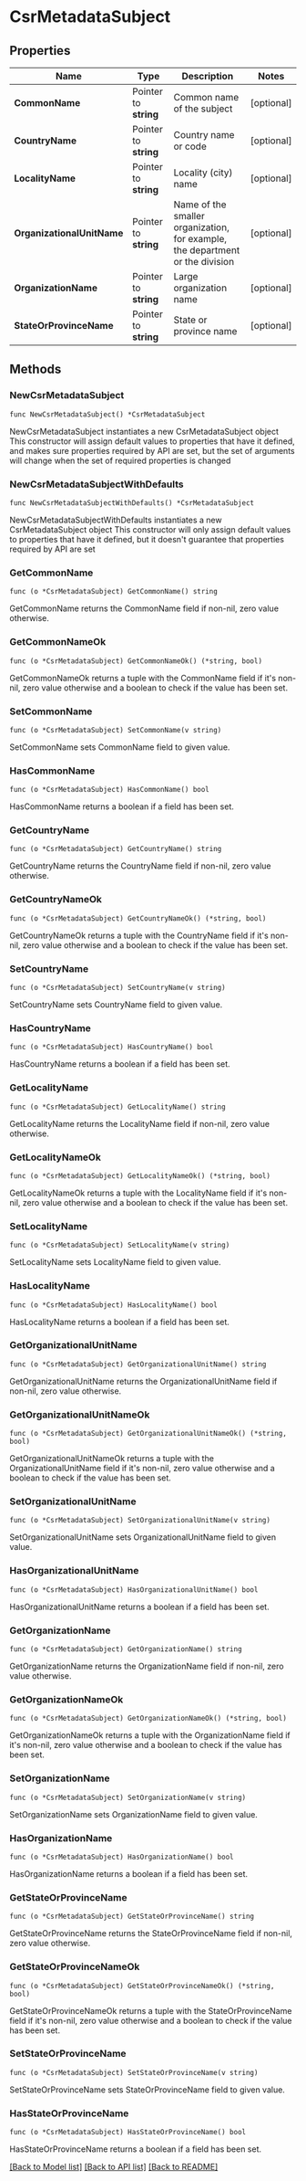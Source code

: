# CsrMetadataSubject

## Properties

Name | Type | Description | Notes
------------ | ------------- | ------------- | -------------
**CommonName** | Pointer to **string** | Common name of the subject | [optional] 
**CountryName** | Pointer to **string** | Country name or code | [optional] 
**LocalityName** | Pointer to **string** | Locality (city) name | [optional] 
**OrganizationalUnitName** | Pointer to **string** | Name of the smaller organization, for example, the department or the division | [optional] 
**OrganizationName** | Pointer to **string** | Large organization name | [optional] 
**StateOrProvinceName** | Pointer to **string** | State or province name | [optional] 

## Methods

### NewCsrMetadataSubject

`func NewCsrMetadataSubject() *CsrMetadataSubject`

NewCsrMetadataSubject instantiates a new CsrMetadataSubject object
This constructor will assign default values to properties that have it defined,
and makes sure properties required by API are set, but the set of arguments
will change when the set of required properties is changed

### NewCsrMetadataSubjectWithDefaults

`func NewCsrMetadataSubjectWithDefaults() *CsrMetadataSubject`

NewCsrMetadataSubjectWithDefaults instantiates a new CsrMetadataSubject object
This constructor will only assign default values to properties that have it defined,
but it doesn't guarantee that properties required by API are set

### GetCommonName

`func (o *CsrMetadataSubject) GetCommonName() string`

GetCommonName returns the CommonName field if non-nil, zero value otherwise.

### GetCommonNameOk

`func (o *CsrMetadataSubject) GetCommonNameOk() (*string, bool)`

GetCommonNameOk returns a tuple with the CommonName field if it's non-nil, zero value otherwise
and a boolean to check if the value has been set.

### SetCommonName

`func (o *CsrMetadataSubject) SetCommonName(v string)`

SetCommonName sets CommonName field to given value.

### HasCommonName

`func (o *CsrMetadataSubject) HasCommonName() bool`

HasCommonName returns a boolean if a field has been set.

### GetCountryName

`func (o *CsrMetadataSubject) GetCountryName() string`

GetCountryName returns the CountryName field if non-nil, zero value otherwise.

### GetCountryNameOk

`func (o *CsrMetadataSubject) GetCountryNameOk() (*string, bool)`

GetCountryNameOk returns a tuple with the CountryName field if it's non-nil, zero value otherwise
and a boolean to check if the value has been set.

### SetCountryName

`func (o *CsrMetadataSubject) SetCountryName(v string)`

SetCountryName sets CountryName field to given value.

### HasCountryName

`func (o *CsrMetadataSubject) HasCountryName() bool`

HasCountryName returns a boolean if a field has been set.

### GetLocalityName

`func (o *CsrMetadataSubject) GetLocalityName() string`

GetLocalityName returns the LocalityName field if non-nil, zero value otherwise.

### GetLocalityNameOk

`func (o *CsrMetadataSubject) GetLocalityNameOk() (*string, bool)`

GetLocalityNameOk returns a tuple with the LocalityName field if it's non-nil, zero value otherwise
and a boolean to check if the value has been set.

### SetLocalityName

`func (o *CsrMetadataSubject) SetLocalityName(v string)`

SetLocalityName sets LocalityName field to given value.

### HasLocalityName

`func (o *CsrMetadataSubject) HasLocalityName() bool`

HasLocalityName returns a boolean if a field has been set.

### GetOrganizationalUnitName

`func (o *CsrMetadataSubject) GetOrganizationalUnitName() string`

GetOrganizationalUnitName returns the OrganizationalUnitName field if non-nil, zero value otherwise.

### GetOrganizationalUnitNameOk

`func (o *CsrMetadataSubject) GetOrganizationalUnitNameOk() (*string, bool)`

GetOrganizationalUnitNameOk returns a tuple with the OrganizationalUnitName field if it's non-nil, zero value otherwise
and a boolean to check if the value has been set.

### SetOrganizationalUnitName

`func (o *CsrMetadataSubject) SetOrganizationalUnitName(v string)`

SetOrganizationalUnitName sets OrganizationalUnitName field to given value.

### HasOrganizationalUnitName

`func (o *CsrMetadataSubject) HasOrganizationalUnitName() bool`

HasOrganizationalUnitName returns a boolean if a field has been set.

### GetOrganizationName

`func (o *CsrMetadataSubject) GetOrganizationName() string`

GetOrganizationName returns the OrganizationName field if non-nil, zero value otherwise.

### GetOrganizationNameOk

`func (o *CsrMetadataSubject) GetOrganizationNameOk() (*string, bool)`

GetOrganizationNameOk returns a tuple with the OrganizationName field if it's non-nil, zero value otherwise
and a boolean to check if the value has been set.

### SetOrganizationName

`func (o *CsrMetadataSubject) SetOrganizationName(v string)`

SetOrganizationName sets OrganizationName field to given value.

### HasOrganizationName

`func (o *CsrMetadataSubject) HasOrganizationName() bool`

HasOrganizationName returns a boolean if a field has been set.

### GetStateOrProvinceName

`func (o *CsrMetadataSubject) GetStateOrProvinceName() string`

GetStateOrProvinceName returns the StateOrProvinceName field if non-nil, zero value otherwise.

### GetStateOrProvinceNameOk

`func (o *CsrMetadataSubject) GetStateOrProvinceNameOk() (*string, bool)`

GetStateOrProvinceNameOk returns a tuple with the StateOrProvinceName field if it's non-nil, zero value otherwise
and a boolean to check if the value has been set.

### SetStateOrProvinceName

`func (o *CsrMetadataSubject) SetStateOrProvinceName(v string)`

SetStateOrProvinceName sets StateOrProvinceName field to given value.

### HasStateOrProvinceName

`func (o *CsrMetadataSubject) HasStateOrProvinceName() bool`

HasStateOrProvinceName returns a boolean if a field has been set.


[[Back to Model list]](../README.md#documentation-for-models) [[Back to API list]](../README.md#documentation-for-api-endpoints) [[Back to README]](../README.md)


